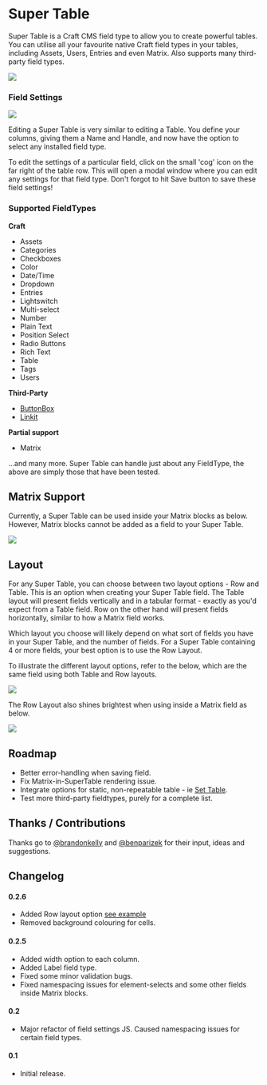 # Super Table

Super Table is a Craft CMS field type to allow you to create powerful tables. You can utilise all your favourite native Craft field types in your tables, including Assets, Users, Entries and even Matrix. Also supports many third-party field types.

<img src="https://raw.githubusercontent.com/engram-design/SuperTable/master/screenshots/input.png" />


### Field Settings

<img src="https://raw.githubusercontent.com/engram-design/SuperTable/master/screenshots/settings.png" />

Editing a Super Table is very similar to editing a Table. You define your columns, giving them a Name and Handle, and now have the option to select any installed field type.

To edit the settings of a particular field, click on the small 'cog' icon on the far right of the table row. This will open a modal window where you can edit any settings for that field type. Don't forgot to hit Save button to save these field settings!


### Supported FieldTypes

**Craft**

* Assets
* Categories
* Checkboxes
* Color
* Date/Time
* Dropdown
* Entries
* Lightswitch
* Multi-select
* Number
* Plain Text
* Position Select
* Radio Buttons
* Rich Text
* Table
* Tags
* Users

**Third-Party**

* [ButtonBox](https://github.com/supercool/Button-Box)
* [Linkit](https://github.com/fruitstudios/LinkIt)

**Partial support**

* Matrix

...and many more. Super Table can handle just about any FieldType, the above are simply those that have been tested.


## Matrix Support

Currently, a Super Table can be used inside your Matrix blocks as below. However, Matrix blocks cannot be added as a field to your Super Table.

<img src="https://raw.githubusercontent.com/engram-design/SuperTable/master/screenshots/matrix.png" />


## Layout

For any Super Table, you can choose between two layout options - Row and Table. This is an option when creating your Super Table field. The Table layout will present fields vertically and in a tabular format - exactly as you'd expect from a Table field. Row on the other hand will present fields horizontally, similar to how a Matrix field works.

Which layout you choose will likely depend on what sort of fields you have in your Super Table, and the number of fields. For a Super Table containing 4 or more fields, your best option is to use the Row Layout.

To illustrate the different layout options, refer to the below, which are the same field using both Table and Row layouts.

<img src="https://raw.githubusercontent.com/engram-design/SuperTable/master/screenshots/layouts.png" />

The Row Layout also shines brightest when using inside a Matrix field as below.

<img src="https://raw.githubusercontent.com/engram-design/SuperTable/master/screenshots/rowLayout.png" />


## Roadmap

- Better error-handling when saving field.
- Fix Matrix-in-SuperTable rendering issue.
- Integrate options for static, non-repeatable table - ie [Set Table](https://github.com/engram-design/SetTable).
- Test more third-party fieldtypes, purely for a complete list.


## Thanks / Contributions

Thanks go to [@brandonkelly](https://github.com/brandonkelly) and [@benparizek](https://github.com/benparizek) for their input, ideas and suggestions.


## Changelog

#### 0.2.6

- Added Row layout option [see example](https://github.com/engram-design/SuperTable#Layout)
- Removed background colouring for cells.

#### 0.2.5

- Added width option to each column.
- Added Label field type.
- Fixed some minor validation bugs.
- Fixed namespacing issues for element-selects and some other fields inside Matrix blocks. 

#### 0.2

- Major refactor of field settings JS. Caused namespacing issues for certain field types.

#### 0.1

- Initial release.

